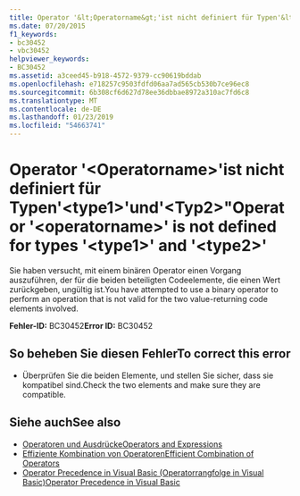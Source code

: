 ```yaml
---
title: Operator '&lt;Operatorname&gt;'ist nicht definiert für Typen'&lt;type1&gt;'und'&lt;Typ2&gt;"
ms.date: 07/20/2015
f1_keywords:
- bc30452
- vbc30452
helpviewer_keywords:
- BC30452
ms.assetid: a3ceed45-b918-4572-9379-cc90619bddab
ms.openlocfilehash: e718257c9503fdfd06aa7ad565cb530b7ce96ec8
ms.sourcegitcommit: 6b308cf6d627d78ee36dbbae8972a310ac7fd6c8
ms.translationtype: MT
ms.contentlocale: de-DE
ms.lasthandoff: 01/23/2019
ms.locfileid: "54663741"
---
```

# <a name="operator-ltoperatornamegt-is-not-defined-for-types-lttype1gt-and-lttype2gt"></a><span data-ttu-id="456fe-102">Operator '&lt;Operatorname&gt;'ist nicht definiert für Typen'&lt;type1&gt;'und'&lt;Typ2&gt;"</span><span class="sxs-lookup"><span data-stu-id="456fe-102">Operator '&lt;operatorname&gt;' is not defined for types '&lt;type1&gt;' and '&lt;type2&gt;'</span></span>
<span data-ttu-id="456fe-103">Sie haben versucht, mit einem binären Operator einen Vorgang auszuführen, der für die beiden beteiligten Codeelemente, die einen Wert zurückgeben, ungültig ist.</span><span class="sxs-lookup"><span data-stu-id="456fe-103">You have attempted to use a binary operator to perform an operation that is not valid for the two value-returning code elements involved.</span></span>  
  
 <span data-ttu-id="456fe-104">**Fehler-ID:** BC30452</span><span class="sxs-lookup"><span data-stu-id="456fe-104">**Error ID:** BC30452</span></span>  
  
## <a name="to-correct-this-error"></a><span data-ttu-id="456fe-105">So beheben Sie diesen Fehler</span><span class="sxs-lookup"><span data-stu-id="456fe-105">To correct this error</span></span>  
  
-   <span data-ttu-id="456fe-106">Überprüfen Sie die beiden Elemente, und stellen Sie sicher, dass sie kompatibel sind.</span><span class="sxs-lookup"><span data-stu-id="456fe-106">Check the two elements and make sure they are compatible.</span></span>  
  
## <a name="see-also"></a><span data-ttu-id="456fe-107">Siehe auch</span><span class="sxs-lookup"><span data-stu-id="456fe-107">See also</span></span>
- [<span data-ttu-id="456fe-108">Operatoren und Ausdrücke</span><span class="sxs-lookup"><span data-stu-id="456fe-108">Operators and Expressions</span></span>](../../visual-basic/programming-guide/language-features/operators-and-expressions/index.md)
- [<span data-ttu-id="456fe-109">Effiziente Kombination von Operatoren</span><span class="sxs-lookup"><span data-stu-id="456fe-109">Efficient Combination of Operators</span></span>](../../visual-basic/programming-guide/language-features/operators-and-expressions/efficient-combination-of-operators.md)
- [<span data-ttu-id="456fe-110">Operator Precedence in Visual Basic (Operatorrangfolge in Visual Basic)</span><span class="sxs-lookup"><span data-stu-id="456fe-110">Operator Precedence in Visual Basic</span></span>](../../visual-basic/language-reference/operators/operator-precedence.md)
